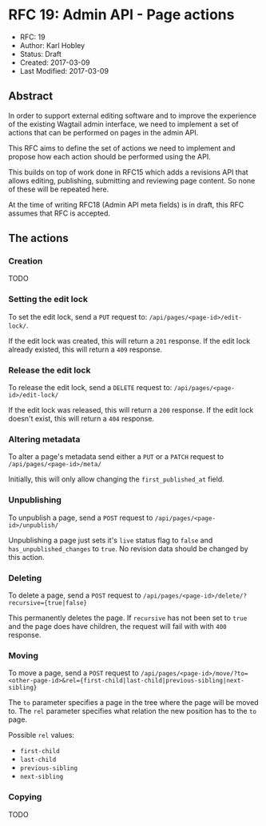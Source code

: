 # RFC 19: Admin API - Page actions

* RFC: 19
* Author: Karl Hobley
* Status: Draft
* Created: 2017-03-09
* Last Modified: 2017-03-09

## Abstract

In order to support external editing software and to improve the experience of
the existing Wagtail admin interface, we need to implement a set of actions
that can be performed on pages in the admin API.

This RFC aims to define the set of actions we need to implement and propose how
each action should be performed using the API.

This builds on top of work done in RFC15 which adds a revisions API that allows
editing, publishing, submitting and reviewing page content. So none of these
will be repeated here.

At the time of writing RFC18 (Admin API meta fields) is in draft, this RFC
assumes that RFC is accepted.

## The actions

### Creation

TODO

### Setting the edit lock

To set the edit lock, send a ``PUT`` request to: ``/api/pages/<page-id>/edit-lock/``.

If the edit lock was created, this will return a ``201`` response. If the edit
lock already existed, this will return a ``409`` response.

### Release the edit lock

To release the edit lock, send a ``DELETE`` request to: ``/api/pages/<page-id>/edit-lock/``

If the edit lock was released, this will return a ``200`` response. If the edit
lock doesn't exist, this will return a ``404`` response.

### Altering metadata

To alter a page's metadata send either a ``PUT`` or a ``PATCH`` request to
``/api/pages/<page-id>/meta/``

Initially, this will only allow changing the ``first_published_at`` field.

### Unpublishing

To unpublish a page, send a ``POST`` request to ``/api/pages/<page-id>/unpublish/``

Unpublishing a page just sets it's ``live`` status flag to ``false`` and
``has_unpublished_changes`` to ``true``. No revision data should be changed by
this action.

### Deleting

To delete a page, send a ``POST`` request to ``/api/pages/<page-id>/delete/?recursive={true|false}``

This permanently deletes the page.
If ``recursive`` has not been set to ``true`` and the page does have children,
the request will fail with with ``400`` response.

### Moving

To move a page, send a ``POST`` request to ``/api/pages/<page-id>/move/?to=<other-page-id>&rel={first-child|last-child|previous-sibling|next-sibling}``

The ``to`` parameter specifies a page in the tree where the page will be moved to.
The ``rel`` parameter specifies what relation the new position has to the ``to`` page.

Possible ``rel`` values:

 - ``first-child``
 - ``last-child``
 - ``previous-sibling``
 - ``next-sibling``

### Copying

TODO
